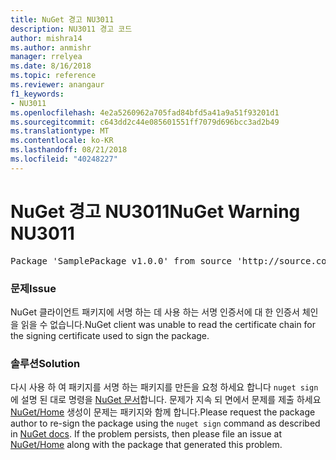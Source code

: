 ```yaml
---
title: NuGet 경고 NU3011
description: NU3011 경고 코드
author: mishra14
ms.author: anmishr
manager: rrelyea
ms.date: 8/16/2018
ms.topic: reference
ms.reviewer: anangaur
f1_keywords:
- NU3011
ms.openlocfilehash: 4e2a5260962a705fad84bfd5a41a9a51f93201d1
ms.sourcegitcommit: c643dd2c44e085601551ff7079d696bcc3ad2b49
ms.translationtype: MT
ms.contentlocale: ko-KR
ms.lasthandoff: 08/21/2018
ms.locfileid: "40248227"
---
```

# <a name="nuget-warning-nu3011"></a><span data-ttu-id="f62a3-103">NuGet 경고 NU3011</span><span class="sxs-lookup"><span data-stu-id="f62a3-103">NuGet Warning NU3011</span></span>

<pre>Package 'SamplePackage v1.0.0' from source 'http://source.com/index.json': The primary signature is invalid.</pre>

### <a name="issue"></a><span data-ttu-id="f62a3-104">문제</span><span class="sxs-lookup"><span data-stu-id="f62a3-104">Issue</span></span>

<span data-ttu-id="f62a3-105">NuGet 클라이언트 패키지에 서명 하는 데 사용 하는 서명 인증서에 대 한 인증서 체인을 읽을 수 없습니다.</span><span class="sxs-lookup"><span data-stu-id="f62a3-105">NuGet client was unable to read the certificate chain for the signing certificate used to sign the package.</span></span>


### <a name="solution"></a><span data-ttu-id="f62a3-106">솔루션</span><span class="sxs-lookup"><span data-stu-id="f62a3-106">Solution</span></span>

<span data-ttu-id="f62a3-107">다시 사용 하 여 패키지를 서명 하는 패키지를 만든을 요청 하세요 합니다 `nuget sign` 에 설명 된 대로 명령을 [NuGet 문서](https://docs.microsoft.com/en-us/nuget/create-packages/sign-a-package)합니다. 문제가 지속 되 면에서 문제를 제출 하세요 [NuGet/Home](https://github.com/NuGet/Home/issues) 생성이 문제는 패키지와 함께 합니다.</span><span class="sxs-lookup"><span data-stu-id="f62a3-107">Please request the package author to re-sign the package using the `nuget sign` command as described in [NuGet docs](https://docs.microsoft.com/en-us/nuget/create-packages/sign-a-package). If the problem persists, then please file an issue at [NuGet/Home](https://github.com/NuGet/Home/issues) along with the package that generated this problem.</span></span>


